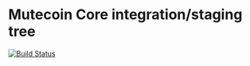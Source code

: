 Mutecoin Core integration/staging tree
======================================

[![Build Status](https://travis-ci.org/wintermooch/mutecoin.svg?branch=master)](https://travis-ci.org/wintermooch/mutecoin)
